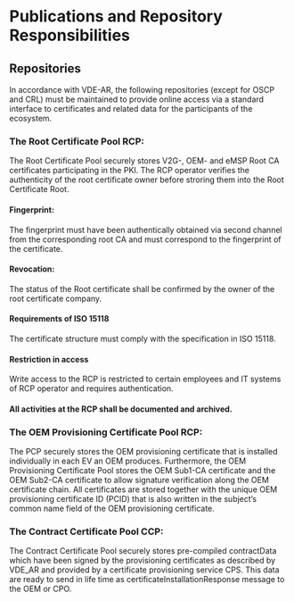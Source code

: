 # Publications and Repository Responsibilities

##	Repositories
In accordance with VDE-AR, the following repositories (except for OSCP and CRL) must be maintained to provide online access via a standard interface to certificates and related data for the participants of the ecosystem.

### The Root Certificate Pool RCP:
The Root Certificate Pool securely stores V2G-, OEM- and eMSP Root CA certificates participating in the PKI. The RCP operator verifies the authenticity of the root certificate owner before stroring them into the Root Certificate Root.

#### Fingerprint:
The fingerprint must have been authentically obtained via second channel from the corresponding root CA and must correspond to the fingerprint of the certificate.

#### Revocation:
The status of the Root certificate shall be confirmed by the owner of the root certificate company.

####	Requirements of ISO 15118
The certificate structure must comply with the specification in ISO 15118.

#### Restriction in access
Write access to the RCP is restricted to certain employees and IT systems of RCP operator and requires authentication.

####	All activities at the RCP shall be documented and archived.

### The OEM Provisioning Certificate Pool RCP:
The PCP securely stores the OEM provisioning certificate that is installed individually in each EV an OEM produces. Furthermore, the OEM Provisioning Certificate Pool stores the OEM Sub1-CA certificate and the OEM Sub2-CA certificate to allow signature verification along the OEM certificate chain. All certificates are stored together with the unique OEM provisioning certificate ID (PCID) that is also written in the subject’s common name field of the OEM provisioning certificate. 

###	The Contract Certificate Pool CCP:
The Contract Certificate Pool securely stores pre-compiled contractData which have been signed by the provisioning certificates as described by VDE_AR and provided by a certificate provisioning service CPS. This data are ready to send in life time as certificateInstallationResponse message to the OEM or CPO.
